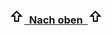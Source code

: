 <!-- TODO: Translate from German to Українська -->

<h3 align="center"><img src="../Pictures/Pfeiloben.png" width="24" height="24"><a href="#top">&nbsp;&nbsp;Nach oben&nbsp;&nbsp;</a><img src="../Pictures/Pfeiloben.png" width="24" height="24"></h3>
